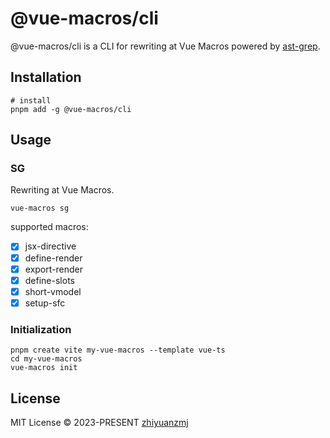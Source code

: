 # @vue-macros/cli

@vue-macros/cli is a CLI for rewriting at Vue Macros powered by [ast-grep](https://github.com/ast-grep/ast-grep).

## Installation
```shell
# install
pnpm add -g @vue-macros/cli
```

## Usage

### SG

Rewriting at Vue Macros.

```shell
vue-macros sg
```

supported macros:

- [x] jsx-directive
- [x] define-render
- [x] export-render
- [x] define-slots
- [x] short-vmodel
- [x] setup-sfc

### Initialization

```shell
pnpm create vite my-vue-macros --template vue-ts
cd my-vue-macros
vue-macros init
```

## License

MIT License &copy; 2023-PRESENT [zhiyuanzmj](https://github.com/zhiyuanzmj)
